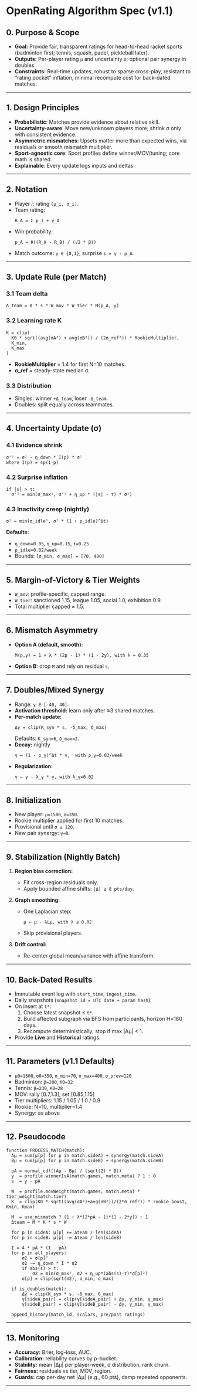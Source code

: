 # OpenRating Algorithm Spec (v1.1)

## 0. Purpose & Scope
- **Goal:** Provide fair, transparent ratings for head-to-head racket sports (badminton first; tennis, squash, padel, pickleball later).
- **Outputs:** Per-player rating `μ` and uncertainty `σ`; optional pair synergy in doubles.
- **Constraints:** Real-time updates, robust to sparse cross-play, resistant to “rating pocket” inflation, minimal recompute cost for back-dated matches.

---

## 1. Design Principles
- **Probabilistic**: Matches provide evidence about relative skill.
- **Uncertainty-aware**: Move new/unknown players more; shrink σ only with consistent evidence.
- **Asymmetric mismatches**: Upsets matter more than expected wins, via residuals or smooth mismatch multiplier.
- **Sport-agnostic core**: Sport profiles define winner/MOV/tuning; core math is shared.
- **Explainable**: Every update logs inputs and deltas.

---

## 2. Notation
- Player *i*: rating `(μ_i, σ_i)`.
- Team rating:  
  ```
  R_A = Σ μ_i + γ_A
  ```
- Win probability:  
  ```
  p_A = Φ((R_A - R_B) / (√2 * β))
  ```
- Match outcome: `y ∈ {0,1}`, surprise `s = y - p_A`.

---

## 3. Update Rule (per Match)

### 3.1 Team delta
```
Δ_team = K * s * W_mov * W_tier * M(p_A, y)
```

### 3.2 Learning rate K
```
K = clip(
  K0 * sqrt((avg(σA²) + avg(σB²)) / (2σ_ref²)) * RookieMultiplier,
  K_min,
  K_max
)
```

- **RookieMultiplier** = 1.4 for first N=10 matches.
- **σ_ref** = steady-state median σ.

### 3.3 Distribution
- Singles: winner `+Δ_team`, loser `-Δ_team`.
- Doubles: split equally across teammates.

---

## 4. Uncertainty Update (σ)

### 4.1 Evidence shrink
```
σ'² = σ² - η_down * I(p) * σ²
where I(p) = 4p(1-p)
```

### 4.2 Surprise inflation
```
if |s| > τ:
  σ'² = min(σ_max², σ'² + η_up * (|s| - τ) * σ²)
```

### 4.3 Inactivity creep (nightly)
```
σ² = min(σ_idle², σ² * (1 + ρ_idle)^Δt)
```

**Defaults:**
- `η_down=0.05`, `η_up=0.15`, `τ=0.25`
- `ρ_idle=0.02/week`
- Bounds: `[σ_min, σ_max] = [70, 400]`

---

## 5. Margin-of-Victory & Tier Weights
- `W_mov`: profile-specific, capped range.
- `W_tier`: sanctioned 1.15, league 1.05, social 1.0, exhibition 0.9.
- Total multiplier capped ≈ 1.5.

---

## 6. Mismatch Asymmetry
- **Option A (default, smooth):**
  ```
  M(p,y) = 1 + λ * (2p - 1) * (1 - 2y), with λ = 0.35
  ```
- **Option B:** drop `M` and rely on residual `s`.

---

## 7. Doubles/Mixed Synergy
- Range: `γ ∈ [-40, 40]`.
- **Activation threshold:** learn only after ≥3 shared matches.
- **Per-match update:**
  ```
  Δγ = clip(K_syn * s, -δ_max, δ_max)
  ```
  Defaults: `K_syn=6`, `δ_max=2`.
- **Decay:** nightly  
  ```
  γ ← (1 - ρ_γ)^Δt * γ,  with ρ_γ=0.03/week
  ```
- **Regularization:**  
  ```
  γ ← γ - λ_γ * γ, with λ_γ=0.02
  ```

---

## 8. Initialization
- New player: `μ=1500`, `σ=350`.
- Rookie multiplier applied for first 10 matches.
- Provisional until `σ ≤ 120`.
- New pair synergy: `γ=0`.

---

## 9. Stabilization (Nightly Batch)
1. **Region bias correction:**  
   - Fit cross-region residuals only.  
   - Apply bounded affine shifts: `|Δ| ≤ 8 pts/day`.

2. **Graph smoothing:**  
   - One Laplacian step:  
     ```
     μ ← μ - λLμ, with λ ≤ 0.02
     ```
   - Skip provisional players.

3. **Drift control:**  
   - Re-center global mean/variance with affine transform.

---

## 10. Back-Dated Results
- Immutable event log with `start_time`, `ingest_time`.
- Daily snapshots (`snapshot_id = UTC date + param hash`).
- On insert at `t*`:
  1. Choose latest snapshot ≤ `t*`.
  2. Build affected subgraph via BFS from participants, horizon H=180 days.
  3. Recompute deterministically; stop if max |Δμ| < 1.
- Provide **Live** and **Historical** ratings.

---

## 11. Parameters (v1.1 Defaults)
- `μ0=1500`, `σ0=350`, `σ_min=70`, `σ_max=400`, `σ_prov=120`
- Badminton: `β=200`, `K0=32`
- Tennis: `β=230`, `K0=28`
- MOV: rally [0.7,1.3], set [0.85,1.15]
- Tier multipliers: 1.15 / 1.05 / 1.0 / 0.9
- Rookie: N=10, multiplier=1.4
- Synergy: as above

---

## 12. Pseudocode

```pseudo
function PROCESS_MATCH(match):
  Aμ = sum(μ[p] for p in match.sideA) + synergy(match.sideA)
  Bμ = sum(μ[p] for p in match.sideB) + synergy(match.sideB)

  pA = normal_cdf((Aμ - Bμ) / (sqrt(2) * β))
  y  = profile.winnerIsA(match.games, match.meta) ? 1 : 0
  s  = y - pA

  W  = profile.movWeight(match.games, match.meta) * tier_weight(match.tier)
  K  = clip(K0 * sqrt((avg(σA²)+avg(σB²))/(2*σ_ref²)) * rookie_boost, Kmin, Kmax)

  M  = use_mismatch ? (1 + λ*(2*pA - 1)*(1 - 2*y)) : 1
  Δteam = M * K * s * W

  for p in sideA: μ[p] += Δteam / len(sideA)
  for p in sideB: μ[p] -= Δteam / len(sideB)

  I = 4 * pA * (1 - pA)
  for p in all_players:
      σ2 = σ[p]²
      σ2 -= η_down * I * σ2
      if abs(s) > τ:
          σ2 = min(σ_max², σ2 + η_up*(abs(s)-τ)*σ[p]²)
      σ[p] = clip(sqrt(σ2), σ_min, σ_max)

  if is_doubles(match):
      Δγ = clip(K_syn * s, -δ_max, δ_max)
      γ[sideA_pair] = clip(γ[sideA_pair] + Δγ, γ_min, γ_max)
      γ[sideB_pair] = clip(γ[sideB_pair] - Δγ, γ_min, γ_max)

  append_history(match_id, scalars, pre/post ratings)
```

---

## 13. Monitoring
- **Accuracy:** Brier, log-loss, AUC.
- **Calibration:** reliability curves by p-bucket.
- **Stability:** mean |Δμ| per player-week, σ distribution, rank churn.
- **Fairness:** residuals vs tier, MOV, region.
- **Guards:** cap per-day net |Δμ| (e.g., 60 pts), damp repeated opponents.

---